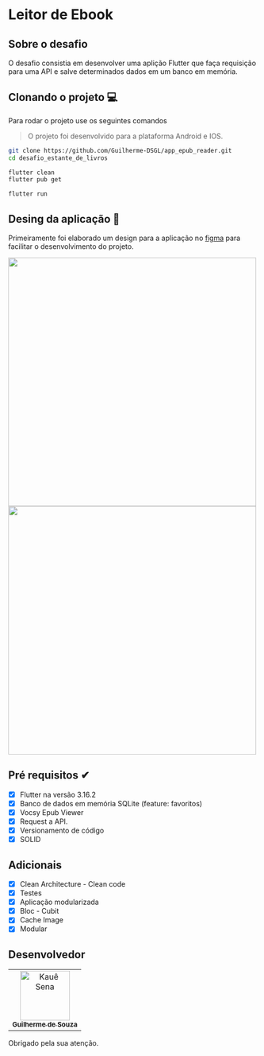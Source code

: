 

# Leitor de Ebook 

## Sobre o desafio

O desafio consistia em desenvolver uma aplição Flutter que faça requisição para uma API e salve determinados dados em um banco em memória.


## Clonando o projeto 💻

Para rodar o projeto use os seguintes comandos
> O projeto foi desenvolvido para a plataforma Android e IOS.

```bash
git clone https://github.com/Guilherme-DSGL/app_epub_reader.git
cd desafio_estante_de_livros
```
```bash
flutter clean
flutter pub get
```
```bash
flutter run
```

## Desing da aplicação 📱

Primeiramente foi elaborado um design para a aplicação no [figma](https://www.figma.com/file/fQxjFVDhgZmeKoKMJgpgow/EP-Challenger?type=design&node-id=0%3A1&mode=design&t=WreU5H1zPKrBPPZp-1) para facilitar o desenvolvimento do projeto.

 <div >
    <img width="500" alt="" src="https://github.com/Guilherme-DSGL/desafio_estante_de_livros/assets/72310683/94350fa3-21e7-4e46-b9f0-f3397f500ccc">
    <img width="500" alt="" src="https://github.com/Guilherme-DSGL/desafio_estante_de_livros/assets/72310683/ebc5fb9d-5d4f-4d0c-90c1-a5b18ddb7acd">
  </div>

## Pré requisitos ✔

* [x] Flutter na versão 3.16.2
* [x] Banco de dados em memória SQLite (feature: favoritos)
* [x] Vocsy Epub Viewer 
* [x] Request a API. 
* [x] Versionamento de código
* [X] SOLID

## Adicionais

* [x] Clean Architecture - Clean code
* [x] Testes
* [x] Aplicação modularizada
* [x] Bloc - Cubit
* [X] Cache Image
* [X] Modular 

## Desenvolvedor

<table>
  <tr>
    <td align="center">
      <a href="https://github.com/Guilherme-DSGL">
        <img src="https://avatars.githubusercontent.com/u/72310683?s=400&u=9f0ec757e6df46288a0bff579b2648b151319db7&v=4" width="100px;" alt="Kauê Sena"/><br>
        <sub>
          <b>Guilherme de Souza</b>
        </sub>
      </a>
    </td>
  </tr>
</table>

Obrigado pela sua atenção.
